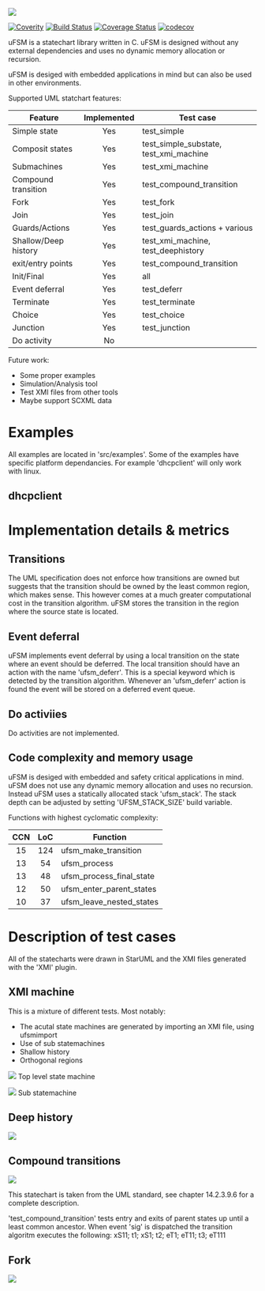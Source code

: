 ![](https://github.com/jonpe960/ufsm/raw/master/doc/logo.png)

[![Coverity](https://scan.coverity.com/projects/15860/badge.svg)](https://scan.coverity.com/projects/jonpe960-ufsm)
[![Build Status](https://travis-ci.org/jonpe960/ufsm.svg?branch=master)](https://travis-ci.org/jonpe960/ufsm)
[![Coverage Status](https://coveralls.io/repos/github/jonpe960/ufsm/badge.svg)](https://coveralls.io/github/jonpe960/ufsm)
[![codecov](https://codecov.io/gh/jonpe960/ufsm/branch/master/graph/badge.svg)](https://codecov.io/gh/jonpe960/ufsm)

uFSM is a statechart library written in C. uFSM is designed without any external dependencies and uses no dynamic memory allocation or recursion.

uFSM is desiged with embedded applications in mind but can also be used in other environments. 

Supported UML statchart features:

| Feature              | Implemented | Test case                              |
| -------------------- |:-----------:| -------------------------------------- |
| Simple state         | Yes         | test_simple                            |
| Composit states      | Yes         | test_simple_substate, test_xmi_machine |
| Submachines          | Yes         | test_xmi_machine                       |
| Compound transition  | Yes         | test_compound_transition               |
| Fork                 | Yes         | test_fork                              |
| Join                 | Yes         | test_join                              |
| Guards/Actions       | Yes         | test_guards_actions + various          |
| Shallow/Deep history | Yes         | test_xmi_machine, test_deephistory     | 
| exit/entry points    | Yes         | test_compound_transition               |
| Init/Final           | Yes         | all                                    |
| Event deferral       | Yes         | test_deferr                            |
| Terminate            | Yes         | test_terminate                         |
| Choice               | Yes         | test_choice                            |
| Junction             | Yes         | test_junction                          |
| Do activity          | No          |                                        |

Future work:
 - Some proper examples
 - Simulation/Analysis tool
 - Test XMI files from other tools
 - Maybe support SCXML data

# Examples
All examples are located in 'src/examples'. Some of the examples have specific
 platform dependancies. For example 'dhcpclient' will only work with linux.

## dhcpclient



# Implementation details & metrics

## Transitions
The UML specification does not enforce how transitions are owned but suggests 
that the transition should be owned by the least common region, which makes sense. 
This however comes at a much greater computational cost in the transition algorithm. 
uFSM stores the transition in the region where the source state is located.

## Event deferral
uFSM implements event deferral by using a local transition on the state where
an event should be deferred. The local transition should have an action with
the name 'ufsm_deferr'. This is a special keyword which is detected by
the transition algorithm. Whenever an 'ufsm_deferr' action is found
the event will be stored on a deferred event queue.

## Do activiies
Do activities are not implemented.

## Code complexity and memory usage
uFSM is desiged with embedded and safety critical applications in mind. 
uFSM does not use any dynamic memory allocation and uses no recursion.
Instead uFSM uses a statically allocated stack 'ufsm_stack'. The stack depth
can be adjusted by setting 'UFSM_STACK_SIZE' build variable.

Functions with highest cyclomatic complexity:

| CCN | LoC   | Function                   |
|:---:|:-----:| ---------------------------|
| 15  | 124   | ufsm_make_transition       |
| 13  | 54    | ufsm_process               |
| 13  | 48    | ufsm_process_final_state   |
| 12  | 50    | ufsm_enter_parent_states   |
| 10  | 37    | ufsm_leave_nested_states   |

# Description of test cases

All of the statecharts were drawn in StarUML and the XMI files generated with the 'XMI' plugin.

## XMI machine

This is a mixture of different tests. Most notably:
 - The acutal state machines are generated by importing an XMI file, using ufsmimport
 - Use of sub statemachines
 - Shallow history
 - Orthogonal regions

![](https://github.com/jonpe960/ufsm/raw/master/doc/test_xmi_machine1.png)
Top level state machine

![](https://github.com/jonpe960/ufsm/raw/master/doc/test_xmi_machine2.png)
Sub statemachine

## Deep history

![](https://github.com/jonpe960/ufsm/raw/master/doc/test_deephistory.png)



## Compound transitions

![](https://github.com/jonpe960/ufsm/raw/master/doc/test_compound_transition.png)

This statechart is taken from the UML standard, see chapter 14.2.3.9.6 for a complete description.

'test_compound_transition' tests entry and exits of parent states up until a least common ancestor. When event 'sig' is dispatched the transition algoritm executes the following: xS11; t1; xS1; t2; eT1; eT11; t3; eT111

## Fork

![](https://github.com/jonpe960/ufsm/raw/master/doc/test_fork.png)



